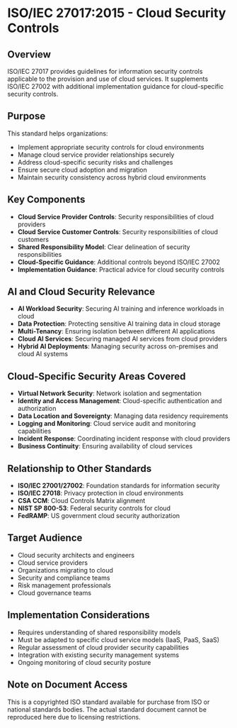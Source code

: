 # ISO/IEC 27017:2015 - Cloud Security Controls

## Overview
ISO/IEC 27017 provides guidelines for information security controls applicable to the provision and use of cloud services. It supplements ISO/IEC 27002 with additional implementation guidance for cloud-specific security controls.

## Purpose
This standard helps organizations:
- Implement appropriate security controls for cloud environments
- Manage cloud service provider relationships securely
- Address cloud-specific security risks and challenges
- Ensure secure cloud adoption and migration
- Maintain security consistency across hybrid cloud environments

## Key Components
- **Cloud Service Provider Controls**: Security responsibilities of cloud providers
- **Cloud Service Customer Controls**: Security responsibilities of cloud customers
- **Shared Responsibility Model**: Clear delineation of security responsibilities
- **Cloud-Specific Guidance**: Additional controls beyond ISO/IEC 27002
- **Implementation Guidance**: Practical advice for cloud security controls

## AI and Cloud Security Relevance
- **AI Workload Security**: Securing AI training and inference workloads in cloud
- **Data Protection**: Protecting sensitive AI training data in cloud storage
- **Multi-Tenancy**: Ensuring isolation between different AI applications
- **Cloud AI Services**: Securing managed AI services from cloud providers
- **Hybrid AI Deployments**: Managing security across on-premises and cloud AI systems

## Cloud-Specific Security Areas Covered
- **Virtual Network Security**: Network isolation and segmentation
- **Identity and Access Management**: Cloud-specific authentication and authorization
- **Data Location and Sovereignty**: Managing data residency requirements
- **Logging and Monitoring**: Cloud service audit and monitoring capabilities
- **Incident Response**: Coordinating incident response with cloud providers
- **Business Continuity**: Ensuring availability of cloud services

## Relationship to Other Standards
- **ISO/IEC 27001/27002**: Foundation standards for information security
- **ISO/IEC 27018**: Privacy protection in cloud environments
- **CSA CCM**: Cloud Controls Matrix alignment
- **NIST SP 800-53**: Federal security controls for cloud
- **FedRAMP**: US government cloud security authorization

## Target Audience
- Cloud security architects and engineers
- Cloud service providers
- Organizations migrating to cloud
- Security and compliance teams
- Risk management professionals
- Cloud governance teams

## Implementation Considerations
- Requires understanding of shared responsibility models
- Must be adapted to specific cloud service models (IaaS, PaaS, SaaS)
- Regular assessment of cloud provider security capabilities
- Integration with existing security management systems
- Ongoing monitoring of cloud security posture

## Note on Document Access
This is a copyrighted ISO standard available for purchase from ISO or national standards bodies. The actual standard document cannot be reproduced here due to licensing restrictions.
